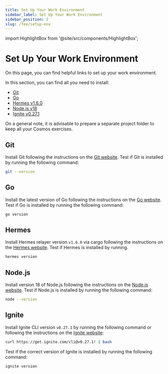 ```yaml
---
title: Set Up Your Work Environment
sidebar_label: Set Up Your Work Environment
sidebar_position: 2
slug: /fee/setup-env
---
```


import HighlightBox from '@site/src/components/HighlightBox';

# Set Up Your Work Environment

On this page, you can find helpful links to set up your work environment.

<HighlightBox type="info" title="Dependencies">

In this section, you can find all you need to install:

- [Git](https://git-scm.com/)
- [Go](https://go.dev/)
- [Hermes v1.6.0](https://hermes.informal.systems/)
- [Node.js v18](https://nodejs.org/en/)
- [Ignite v0.27.1](https://docs.ignite.com/)

</HighlightBox>

<HighlightBox type="note" title="Note">

On a general note, it is advisable to prepare a separate project folder to keep all your Cosmos exercises.

</HighlightBox>

## Git

Install Git following the instructions on the [Git website](https://git-scm.com/). Test if Git is installed by running the following command:

```bash
git --version
```

## Go

Install the latest version of Go following the instructions on the [Go website](https://go.dev/). Test if Go is installed by running the following command:

```bash
go version
```

## Hermes

Install Hermes relayer version `v1.6.0` via cargo following the instructions on the [Hermes website](https://hermes.informal.systems/quick-start/installation.html#install-via-cargo). Test if Hermes is installed by running.

```bash
hermes version
```

## Node.js

Install version 18 of Node.js following the instructions on the [Node.js website](https://nodejs.org/en/). Test if Node.js is installed by running the following command:

```bash
node --version
```

## Ignite

Install Ignite CLI version `v0.27.1` by running the following command or following the instructions on the [Ignite website](https://docs.ignite.com/welcome/install):

```bash
curl https://get.ignite.com/cli@v0.27.1! | bash
```

Test if the correct version of Ignite is installed by running the following command:

```bash
ignite version
```
